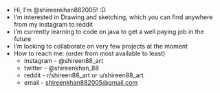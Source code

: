 - Hi, I’m @shireenkhan882005! :D
- I’m interested in Drawing and sketching, which you can find anywhere from my instagram to reddit
- I’m currently learning to code on java to get a well paying job in the future
- I’m looking to collaborate on very few projects at the moment
- How to reach me: (order from most available to least)
    - instagram - @shireen88_art
    - twitter - @shireenkhan_88
    - reddit - r/shireen88_art or u/shireen88_art
    - email - shireenkhan882005@gmail.com

<!---
shireenkhan882005/shireenkhan882005 is a special repository because its `README.md` (this file) appears on your GitHub profile.
You can click the Preview link to take a look at your changes.
--->
